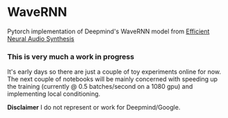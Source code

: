 # WaveRNN

Pytorch implementation of Deepmind's WaveRNN model from [Efficient Neural Audio Synthesis](https://arxiv.org/abs/1802.08435v1)

### This is very much a work in progress

It's early days so there are just a couple of toy experiments online for now. The next couple of notebooks will be mainly concerned with speeding up the training (currently @ 0.5 batches/second on a 1080 gpu) and  implementing local conditioning. 





**Disclaimer** I do not represent or work for Deepmind/Google.

